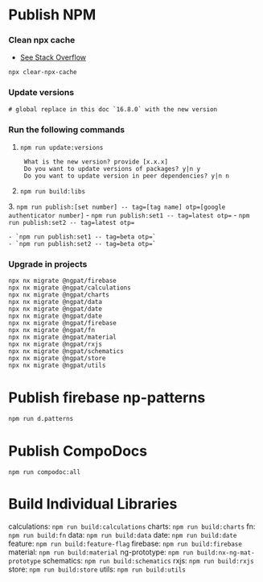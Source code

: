 # Publish NPM


### Clean npx cache

- [See Stack Overflow](https://stackoverflow.com/questions/63510325/how-can-i-clear-the-central-cache-for-npx)

```angular2html
npx clear-npx-cache
```

### Update versions
```
# global replace in this doc `16.8.0` with the new version

```

### Run the following commands

1. `npm run update:versions`

    ```
     What is the new version? provide [x.x.x] 
     Do you want to update versions of packages? y|n y
     Do you want to update version in peer dependencies? y|n n
    ```
2. `npm run build:libs`

[//]: # (3. `npm run publish`)
3. `npm run publish:[set number] -- tag=[tag name] otp=[google authenticator number]`
    - `npm run publish:set1 -- tag=latest otp=`
    - `npm run publish:set2 -- tag=latest otp=`
   
    - `npm run publish:set1 -- tag=beta otp=`
    - `npm run publish:set2 -- tag=beta otp=`


### Upgrade in projects
```
npx nx migrate @ngpat/firebase 
npx nx migrate @ngpat/calculations 
npx nx migrate @ngpat/charts 
npx nx migrate @ngpat/data
npx nx migrate @ngpat/date
npx nx migrate @ngpat/date 
npx nx migrate @ngpat/firebase 
npx nx migrate @ngpat/fn 
npx nx migrate @ngpat/material 
npx nx migrate @ngpat/rxjs 
npx nx migrate @ngpat/schematics 
npx nx migrate @ngpat/store 
npx nx migrate @ngpat/utils
```

# Publish firebase np-patterns
`npm run d.patterns`

# Publish CompoDocs
`npm run compodoc:all`

# Build Individual Libraries

calculations: `npm run build:calculations`
charts: `npm run build:charts`
fn: `npm run build:fn`
data: `npm run build:data`
date: `npm run build:date`
feature: `npm run build:feature-flag`
firebase: `npm run build:firebase`
material: `npm run build:material`
ng-prototype: `npm run build:nx-ng-mat-prototype`
schematics: `npm run build:schematics`
rxjs: `npm run build:rxjs`
store: `npm run build:store`
utils: `npm run build:utils`
